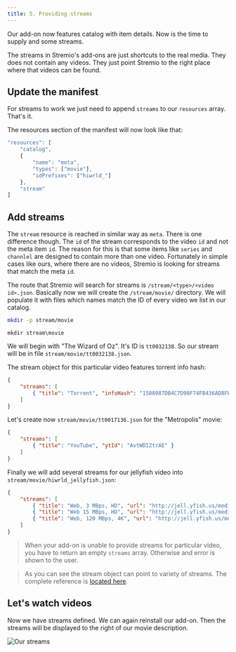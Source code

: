 ```yaml
---
title: 5. Providing streams
---
```


Our add-on now features catalog with item details. Now is the time to supply and some streams.

The streams in Stremio's add-ons are just shortcuts to the real media. They does not contain any videos. They just point Stremio to the right place where that videos can be found.

Update the manifest
---

For streams to work we just need to append `streams` to our `resources` array. That's it.

The resources section of the manifest will now look like that:

```JavaScript
"resources": [
    "catalog",
    {
        "name": "meta",
        "types": ["movie"],
        "idPrefixes": ["hiwrld_"]
    },
    "stream"
]
```

Add streams
---

The `stream` resource is reached in similar way as `meta`. There is one difference though. The `id` of the stream corresponds to the video `id` and not the meta item `id`. The reason for this is that some items like `series` and `channlel` are designed to contain more than one video. Fortunately in simple cases like ours, where there are no videos, Stremio is looking for streams that match the meta `id`.

The route that Stremio will search for streams is `/stream/<type>/<video id>.json`. Basically now we will create the `/stream/movie/` directory. We will populate it with files which names match the ID of every video we list in our catalog.

<!--DOCUSAURUS_CODE_TABS-->
<!--bash-->
```bash
mkdir -p stream/movie
```
<!--cmd-->
```batch
mkdir stream\movie
```
<!--END_DOCUSAURUS_CODE_TABS-->

We will begin with "The Wizard of Oz". It's ID is `tt0032138`. So our stream will be in file `stream/movie/tt0032138.json`.

The stream object for this particular video features torrent info hash:

```json
{
    "streams": [
        { "title": "Torrent", "infoHash": "1588987DB4C7D98F74FB436AD8FEDE1CBE9F1F63" }
    ]
}
```

Let's create now `stream/movie/tt0017136.json` for the "Metropolis" movie:

```json
{
    "streams": [
        { "title": "YouTube", "ytId": "AvtWDIZtrAE" }
    ]
}
```

Finally we will add several streams for our jellyfish video into `stream/movie/hiwrld_jellyfish.json`:

```json
{
    "streams": [
        { "title": "Web, 3 MBps, HD", "url": "http://jell.yfish.us/media/jellyfish-3-mbps-hd-h264.mkv" },
        { "title": "Web 15 MBps, HD", "url": "http://jell.yfish.us/media/jellyfish-15-mbps-hd-h264.mkv" },
        { "title": "Web, 120 MBps, 4K", "url": "http://jell.yfish.us/media/jellyfish-120-mbps-4k-uhd-h264.mkv" }
    ]
}
```

> When your add-on is unable to provide streams for particular video, you have to return an empty `streams` array. Otherwise and error is shown to the user.

> As you can see the stream object can point to variety of streams. The complete reference is [located here](https://github.com/Stremio/stremio-addon-sdk/blob/master/docs/api/responses/stream.md).

Let's watch videos
---

Now we have streams defined. We can again reinstall our add-on. Then the streams will be displayed to the right of our movie description.

![Our streams](/stremio-addon-guide/img/streams.png)

